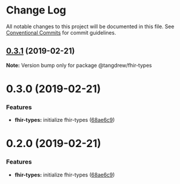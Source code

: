 # Change Log

All notable changes to this project will be documented in this file.
See [Conventional Commits](https://conventionalcommits.org) for commit guidelines.

## [0.3.1](https://github.com/tangdrew/fhir-ts/compare/@tangdrew/fhir-types@0.3.0...@tangdrew/fhir-types@0.3.1) (2019-02-21)

**Note:** Version bump only for package @tangdrew/fhir-types





# 0.3.0 (2019-02-21)


### Features

* **fhir-types:** initialize fhir-types ([68ae6c9](https://github.com/tangdrew/fhir-ts/commit/68ae6c9))





# 0.2.0 (2019-02-21)


### Features

* **fhir-types:** initialize fhir-types ([68ae6c9](https://github.com/tangdrew/fhir-ts/commit/68ae6c9))
